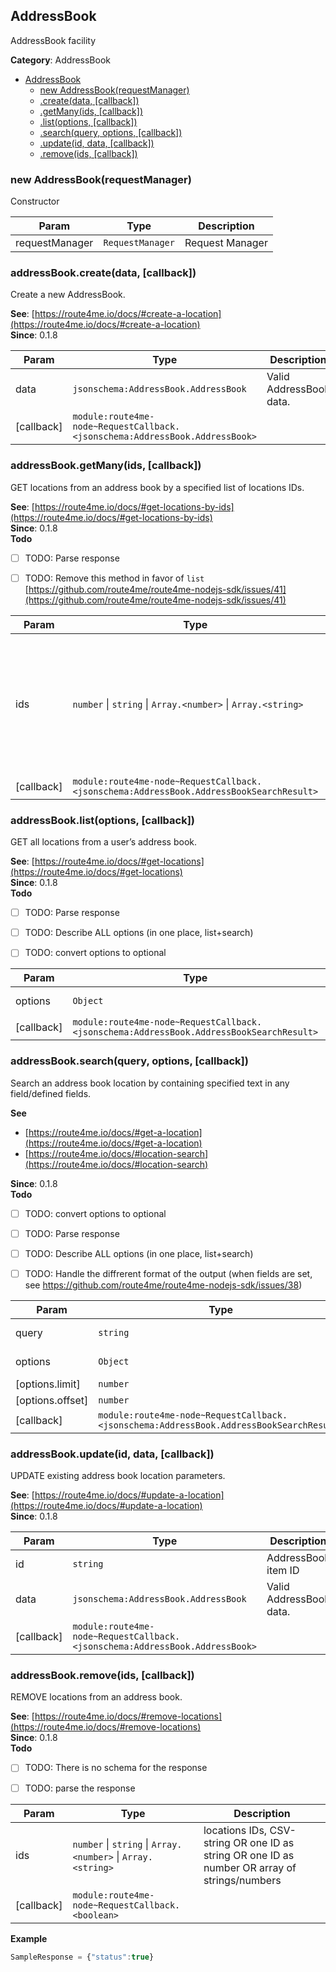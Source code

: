 <a id="AddressBook" name="AddressBook"></a>

## AddressBook

AddressBook facility

**Category**: AddressBook  

* [AddressBook](#AddressBook)
    * [new AddressBook(requestManager)](#new_AddressBook_new)
    * [.create(data, [callback])](#AddressBook+create)
    * [.getMany(ids, [callback])](#AddressBook+getMany)
    * [.list(options, [callback])](#AddressBook+list)
    * [.search(query, options, [callback])](#AddressBook+search)
    * [.update(id, data, [callback])](#AddressBook+update)
    * [.remove(ids, [callback])](#AddressBook+remove)

<a id="new_AddressBook_new" name="new_AddressBook_new"></a>

### new AddressBook(requestManager)

Constructor


| Param | Type | Description |
| --- | --- | --- |
| requestManager | <code>RequestManager</code> | Request Manager |

<a id="AddressBook+create" name="AddressBook+create"></a>

### addressBook.create(data, [callback])

Create a new AddressBook.

**See**: [https://route4me.io/docs/#create-a-location](https://route4me.io/docs/#create-a-location)  
**Since**: 0.1.8  

| Param | Type | Description |
| --- | --- | --- |
| data | <code>jsonschema:AddressBook.AddressBook</code> | Valid AddressBook data. |
| [callback] | <code>module:route4me-node~RequestCallback.&lt;jsonschema:AddressBook.AddressBook&gt;</code> |  |

<a id="AddressBook+getMany" name="AddressBook+getMany"></a>

### addressBook.getMany(ids, [callback])

GET locations from an address book by a specified list of locations IDs.

**See**: [https://route4me.io/docs/#get-locations-by-ids](https://route4me.io/docs/#get-locations-by-ids)  
**Since**: 0.1.8  
**Todo**

- [ ] TODO: Parse response
- [ ] TODO: Remove this method in favor of `list` [https://github.com/route4me/route4me-nodejs-sdk/issues/41](https://github.com/route4me/route4me-nodejs-sdk/issues/41)


| Param | Type | Description |
| --- | --- | --- |
| ids | <code>number</code> &#124; <code>string</code> &#124; <code>Array.&lt;number&gt;</code> &#124; <code>Array.&lt;string&gt;</code> | Address IDs (as number, string, CSV-separated string, or an array of numbers, or an array of strings). |
| [callback] | <code>module:route4me-node~RequestCallback.&lt;jsonschema:AddressBook.AddressBookSearchResult&gt;</code> |  |

<a id="AddressBook+list" name="AddressBook+list"></a>

### addressBook.list(options, [callback])

GET all locations from a user’s address book.

**See**: [https://route4me.io/docs/#get-locations](https://route4me.io/docs/#get-locations)  
**Since**: 0.1.8  
**Todo**

- [ ] TODO: Parse response
- [ ] TODO: Describe ALL options (in one place, list+search)
- [ ] TODO: convert options to optional


| Param | Type | Description |
| --- | --- | --- |
| options | <code>Object</code> | List-parameters |
| [callback] | <code>module:route4me-node~RequestCallback.&lt;jsonschema:AddressBook.AddressBookSearchResult&gt;</code> |  |

<a id="AddressBook+search" name="AddressBook+search"></a>

### addressBook.search(query, options, [callback])

Search an address book location by containing specified text in any
field/defined fields.

**See**

- [https://route4me.io/docs/#get-a-location](https://route4me.io/docs/#get-a-location)
- [https://route4me.io/docs/#location-search](https://route4me.io/docs/#location-search)

**Since**: 0.1.8  
**Todo**

- [ ] TODO: convert options to optional
- [ ] TODO: Parse response
- [ ] TODO: Describe ALL options (in one place, list+search)
- [ ] TODO: Handle the diffrerent format of the output (when fields are set,
see https://github.com/route4me/route4me-nodejs-sdk/issues/38)


| Param | Type | Description |
| --- | --- | --- |
| query | <code>string</code> | Searched text |
| options | <code>Object</code> | List-parameters |
| [options.limit] | <code>number</code> | List limit |
| [options.offset] | <code>number</code> | List offset |
| [callback] | <code>module:route4me-node~RequestCallback.&lt;jsonschema:AddressBook.AddressBookSearchResult&gt;</code> |  |

<a id="AddressBook+update" name="AddressBook+update"></a>

### addressBook.update(id, data, [callback])

UPDATE existing address book location parameters.

**See**: [https://route4me.io/docs/#update-a-location](https://route4me.io/docs/#update-a-location)  
**Since**: 0.1.8  

| Param | Type | Description |
| --- | --- | --- |
| id | <code>string</code> | AddressBook item ID |
| data | <code>jsonschema:AddressBook.AddressBook</code> | Valid AddressBook data. |
| [callback] | <code>module:route4me-node~RequestCallback.&lt;jsonschema:AddressBook.AddressBook&gt;</code> |  |

<a id="AddressBook+remove" name="AddressBook+remove"></a>

### addressBook.remove(ids, [callback])

REMOVE locations from an address book.

**See**: [https://route4me.io/docs/#remove-locations](https://route4me.io/docs/#remove-locations)  
**Since**: 0.1.8  
**Todo**

- [ ] TODO: There is no schema for the response
- [ ] TODO: parse the response


| Param | Type | Description |
| --- | --- | --- |
| ids | <code>number</code> &#124; <code>string</code> &#124; <code>Array.&lt;number&gt;</code> &#124; <code>Array.&lt;string&gt;</code> | locations IDs, CSV-string OR one ID as string OR one ID as number OR array of strings/numbers |
| [callback] | <code>module:route4me-node~RequestCallback.&lt;boolean&gt;</code> |  |

**Example**  
```javascript
SampleResponse = {"status":true}
```
